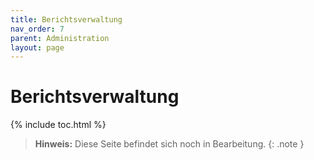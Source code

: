 ```yaml
---
title: Berichtsverwaltung
nav_order: 7
parent: Administration
layout: page
---
```


# Berichtsverwaltung
{% include toc.html %}

> **Hinweis:** Diese Seite befindet sich noch in Bearbeitung.
{: .note }
